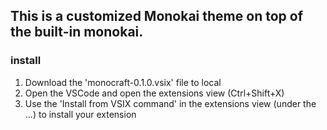 ## This is a customized Monokai theme on top of the built-in monokai.

### install
1. Download the 'monocraft-0.1.0.vsix' file to local
1. Open the VSCode and open the extensions view (Ctrl+Shift+X)
1. Use the 'Install from VSIX command' in the extensions view (under the ...) to install your extension
